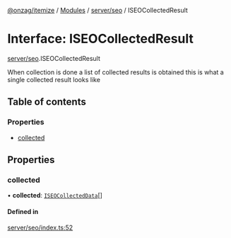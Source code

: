 [@onzag/itemize](../README.md) / [Modules](../modules.md) / [server/seo](../modules/server_seo.md) / ISEOCollectedResult

# Interface: ISEOCollectedResult

[server/seo](../modules/server_seo.md).ISEOCollectedResult

When collection is done a list of collected results is obtained
this is what a single collected result looks like

## Table of contents

### Properties

- [collected](server_seo.ISEOCollectedResult.md#collected)

## Properties

### collected

• **collected**: [`ISEOCollectedData`](server_seo.ISEOCollectedData.md)[]

#### Defined in

[server/seo/index.ts:52](https://github.com/onzag/itemize/blob/5c2808d3/server/seo/index.ts#L52)
